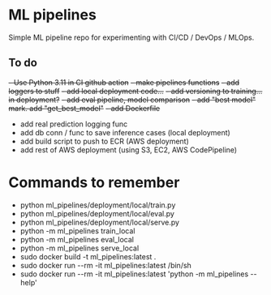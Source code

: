 # ML pipelines

Simple ML pipeline repo for experimenting with CI/CD / DevOps / MLOps.

## To do

~~- Use Python 3.11 in CI github action~~
~~- make pipelines functions~~
~~- add loggers to stuff~~
~~- add local deployment code...~~
~~- add versioning to training... in deployment?~~
~~- add eval pipeline, model comparison~~
~~- add "best model" mark. add "get_best_model"~~
~~- add Dockerfile~~
- add real prediction logging func
- add db conn / func to save inference cases (local deployment)
- add build script to push to ECR (AWS deployment)
- add rest of AWS deployment (using S3, EC2, AWS CodePipeline)

# Commands to remember
- python ml_pipelines/deployment/local/train.py
- python ml_pipelines/deployment/local/eval.py
- python ml_pipelines/deployment/local/serve.py
- python -m ml_pipelines train_local
- python -m ml_pipelines eval_local
- python -m ml_pipelines serve_local
- sudo docker build -t ml_pipelines:latest .
- sudo docker run --rm -it ml_pipelines:latest /bin/sh
- sudo docker run --rm -it ml_pipelines:latest 'python -m ml_pipelines --help'
